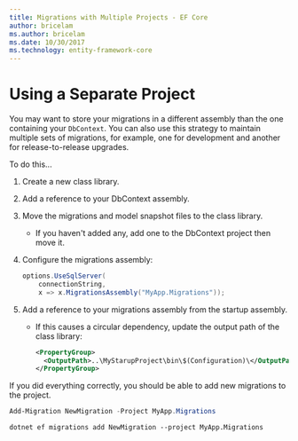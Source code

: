 ```yaml
---
title: Migrations with Multiple Projects - EF Core
author: bricelam
ms.author: bricelam
ms.date: 10/30/2017
ms.technology: entity-framework-core
---
```

Using a Separate Project
========================
You may want to store your migrations in a different assembly than the one containing your `DbContext`. You can also
use this strategy to maintain multiple sets of migrations, for example, one for development and another for
release-to-release upgrades.

To do this...

1. Create a new class library.

2. Add a reference to your DbContext assembly.

3. Move the migrations and model snapshot files to the class library.
   * If you haven't added any, add one to the DbContext project then move it.

4. Configure the migrations assembly:

   ``` csharp
   options.UseSqlServer(
       connectionString,
       x => x.MigrationsAssembly("MyApp.Migrations"));
   ```

5. Add a reference to your migrations assembly from the startup assembly.
   * If this causes a circular dependency, update the output path of the class library:

     ``` xml
     <PropertyGroup>
       <OutputPath>..\MyStarupProject\bin\$(Configuration)\</OutputPath>
     </PropertyGroup>
     ```

If you did everything correctly, you should be able to add new migrations to the project.

``` powershell
Add-Migration NewMigration -Project MyApp.Migrations
```
``` Console
dotnet ef migrations add NewMigration --project MyApp.Migrations
```
